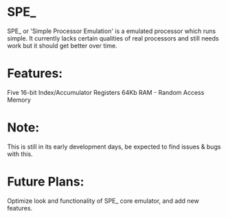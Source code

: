 # SPE_
SPE_ or 'Simple Processor Emulation' is a emulated processor which runs simple. It currently lacks certain qualities of real processors and still needs work but it should get better over time.

# Features:
Five 16-bit Index/Accumulator Registers
64Kb RAM - Random Access Memory

# Note:
This is still in its early development days, be expected to find issues & bugs with this.

# Future Plans:
Optimize look and functionality of SPE_ core emulator, and add new features.
